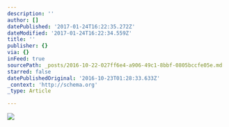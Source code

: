 ```yaml
---
description: ''
author: []
datePublished: '2017-01-24T16:22:35.272Z'
dateModified: '2017-01-24T16:22:34.559Z'
title: ''
publisher: {}
via: {}
inFeed: true
sourcePath: _posts/2016-10-22-027ff6e4-a906-49c1-8bbf-0805bccfe05e.md
starred: false
datePublishedOriginal: '2016-10-23T01:28:33.633Z'
_context: 'http://schema.org'
_type: Article

---
```

![](https://the-grid-user-content.s3-us-west-2.amazonaws.com/106be5b4-a78d-4570-b35d-96faafdc5efb.jpg)